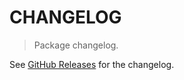 # CHANGELOG

> Package changelog.

See [GitHub Releases](https://github.com/stdlib-js/ndarray-iter-to-array-each/releases) for the changelog.